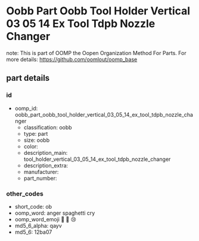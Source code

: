 # Oobb Part Oobb Tool Holder Vertical 03 05 14 Ex Tool Tdpb Nozzle Changer  

note: This is part of OOMP the Oopen Organization Method For Parts. For more details: https://github.com/oomlout/oomp_base

##  part details





### id
* oomp_id: oobb_part_oobb_tool_holder_vertical_03_05_14_ex_tool_tdpb_nozzle_changer
  * classification: oobb
  * type: part
  * size: oobb
  * color: 
  * description_main: tool_holder_vertical_03_05_14_ex_tool_tdpb_nozzle_changer
  * description_extra: 
  * manufacturer: 
  * part_number: 

### other_codes
* short_code: ob
* oomp_word: anger spaghetti cry
* oomp_word_emoji :anger: :spaghetti: :cry:
* md5_6_alpha: qayv
* md5_6: 12ba07